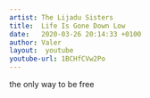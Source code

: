 ```yaml
---
artist: The Lijadu Sisters
title:  Life Is Gone Down Low
date:   2020-03-26 20:14:33 +0100
author: Valer
layout:  youtube
youtube-url: 1BCHfCVw2Po
---
```


the only way to be free

